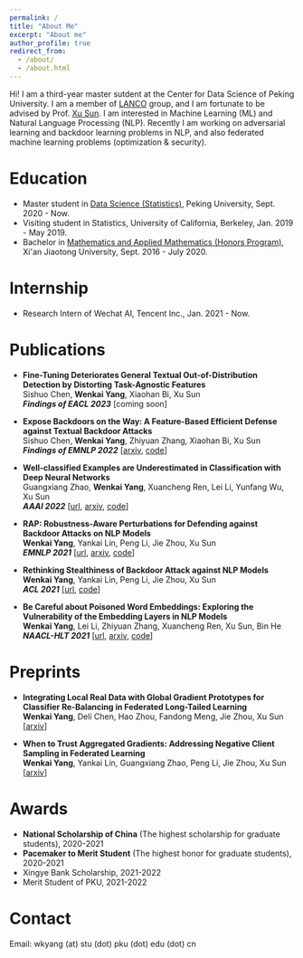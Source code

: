 ```yaml
---
permalink: /
title: "About Me"
excerpt: "About me"
author_profile: true
redirect_from: 
  - /about/
  - /about.html
---
```


Hi! I am a third-year master sutdent at the Center for Data Science of Peking University. I am a member of [LANCO](https://lancopku.github.io) group, and I am fortunate to be advised by Prof. [Xu Sun](https://xusun.org). I am interested in Machine Learning (ML) and Natural Language Processing (NLP). Recently I am working on adversarial learning and backdoor learning problems in NLP, and also federated machine learning problems (optimization & security).

Education
======

* Master student in [Data Science (Statistics)](https://www.ds.pku.edu.cn), Peking University, Sept. 2020 - Now. 
* Visiting student in Statistics, University of California, Berkeley, Jan. 2019 - May 2019.
* Bachelor in [Mathematics and Applied Mathematics (Honors Program)](http://bjb.xjtu.edu.cn/info/1071/2192.htm), Xi'an Jiaotong University, Sept. 2016 - July 2020.

Internship
======

* Research Intern of Wechat AI, Tencent Inc., Jan. 2021 - Now.


Publications
======
* **Fine-Tuning Deteriorates General Textual Out-of-Distribution Detection by Distorting Task-Agnostic Features**   
Sishuo Chen, **Wenkai Yang**, Xiaohan Bi, Xu Sun   
***Findings of EACL 2023*** [coming soon]

* **Expose Backdoors on the Way: A Feature-Based Efficient Defense against Textual Backdoor Attacks**   
Sishuo Chen, **Wenkai Yang**, Zhiyuan Zhang, Xiaohan Bi, Xu Sun   
***Findings of EMNLP 2022*** [[arxiv](https://arxiv.org/pdf/2210.07907.pdf), [code](https://github.com/lancopku/DAN)]

* **Well-classified Examples are Underestimated in Classification with Deep Neural Networks**  
Guangxiang Zhao, **Wenkai Yang**, Xuancheng Ren, Lei Li, Yunfang Wu, Xu Sun  
***AAAI 2022*** [[url](https://ojs.aaai.org/index.php/AAAI/article/view/20904), [arxiv](https://arxiv.org/pdf/2110.06537.pdf), [code](https://github.com/lancopku/well-classified-examples-are-underestimated)]  

* **RAP: Robustness-Aware Perturbations for Defending against Backdoor Attacks on NLP Models**   
**Wenkai Yang**, Yankai Lin, Peng Li, Jie Zhou, Xu Sun   
***EMNLP 2021*** [[url](https://aclanthology.org/2021.emnlp-main.659/), [arxiv](https://arxiv.org/pdf/2110.07831.pdf), [code](https://github.com/lancopku/RAP)]



* **Rethinking Stealthiness of Backdoor Attack against NLP Models**  
**Wenkai Yang**, Yankai Lin, Peng Li, Jie Zhou, Xu Sun  
***ACL 2021*** [[url](https://aclanthology.org/2021.acl-long.431), [code](https://github.com/lancopku/SOS)]


* **Be Careful about Poisoned Word Embeddings: Exploring the Vulnerability of the Embedding Layers in NLP Models**  
**Wenkai Yang**, Lei Li, Zhiyuan Zhang, Xuancheng Ren, Xu Sun, Bin He  
***NAACL-HLT 2021*** [[url](https://aclanthology.org/2021.naacl-main.165), [arxiv](https://arxiv.org/pdf/2103.15543.pdf), [code](https://github.com/lancopku/Embedding-Poisoning)] 


Preprints
======
* **Integrating Local Real Data with Global Gradient Prototypes for Classifier Re-Balancing in Federated Long-Tailed Learning**   
**Wenkai Yang**, Deli Chen, Hao Zhou, Fandong Meng, Jie Zhou, Xu Sun   
[[arxiv](https://arxiv.org/pdf/2301.10394.pdf)]


* **When to Trust Aggregated Gradients: Addressing Negative Client Sampling in Federated Learning**   
**Wenkai Yang**, Yankai Lin, Guangxiang Zhao, Peng Li, Jie Zhou, Xu Sun   
[[arxiv](https://arxiv.org/pdf/2301.10400.pdf)]


Awards
======
* **National Scholarship of China** (The highest scholarship for graduate students), 2020-2021
* **Pacemaker to Merit Student** (The highest honor for graduate students), 2020-2021
* Xingye Bank Scholarship, 2021-2022
* Merit Student of PKU, 2021-2022

Contact
=====
Email: wkyang (at) stu (dot) pku (dot) edu (dot) cn



